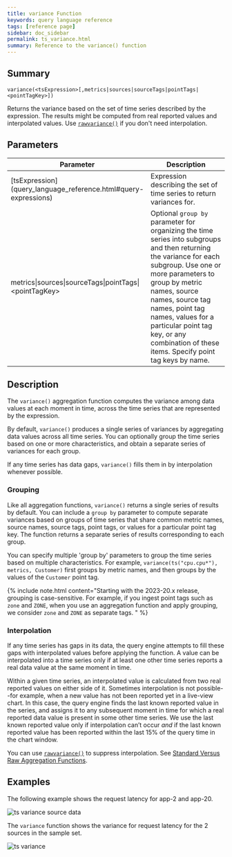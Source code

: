 ```yaml
---
title: variance Function
keywords: query language reference
tags: [reference page]
sidebar: doc_sidebar
permalink: ts_variance.html
summary: Reference to the variance() function
---
```

## Summary
```
variance(<tsExpression>[,metrics|sources|sourceTags|pointTags|<pointTagKey>])
```
Returns the variance based on the set of time series described by the expression.
The results might be computed from real reported values and interpolated values.
Use [`rawvariance()`](ts_rawvariance.html) if you don't need interpolation.

## Parameters
<table>
<tbody>
<thead>
<tr><th width="30%">Parameter</th><th width="70%">Description</th></tr>
</thead>
<tr>
<td markdown="span"> [tsExpression](query_language_reference.html#query-expressions)</td>
<td>Expression describing the set of time series to return variances for. </td></tr>
<tr>
<td>metrics&vert;sources&vert;sourceTags&vert;pointTags&vert;&lt;pointTagKey&gt;</td>
<td>Optional <code>group by</code> parameter for organizing the time series into subgroups and then returning the variance for each subgroup.
Use one or more parameters to group by metric names, source names, source tag names, point tag names, values for a particular point tag key, or any combination of these items. Specify point tag keys by name.</td>
</tr>
</tbody>
</table>

## Description

The `variance()` aggregation function computes the variance among data values at each moment in time, across the time series that are represented by the expression.

By default, `variance()` produces a single series of variances by aggregating data values across all time series. You can optionally group the time series based on one or more characteristics, and obtain a separate series of variances for each group.

If any time series has data gaps, `variance()` fills them in by interpolation whenever possible.

### Grouping

Like all aggregation functions, `variance()` returns a single series of results by default. You can include a `group by` parameter to compute separate variances based on groups of time series that share common metric names, source names, source tags, point tags, or values for a particular point tag key.
The function returns a separate series of results corresponding to each group.

You can specify multiple 'group by' parameters to group the time series based on multiple characteristics. For example, `variance(ts("cpu.cpu*"), metrics, Customer)` first groups by metric names, and then groups by the values of the `Customer` point tag.

{% include note.html content="Starting with the 2023-20.x release, grouping is case-sensitive. For example, if you ingest point tags such as `zone` and `ZONE`, when you use an aggregation function and apply grouping, we consider `zone` and `ZONE` as separate tags. " %}

### Interpolation

If any time series has gaps in its data, the query engine attempts to fill these gaps with interpolated values before applying the function.
A value can be interpolated into a time series only if at least one other time series reports a real data value at the same moment in time.

Within a given time series, an interpolated value is calculated from two real reported values on either side of it.
Sometimes interpolation is not possible--for example, when a new value has not been reported yet in a live-view chart.
In this case, the query engine finds the last known reported value in the series, and assigns it to any subsequent moment in time for which a real reported data value is present in some other time series. We use the last known reported value only if interpolation can’t occur _and_ if the last known reported value has been reported within the last 15% of the query time in the chart window.

You can use [`rawvariance()`](ts_rawvariance.html) to suppress interpolation.  See [Standard Versus Raw Aggregation Functions](query_language_aggregate_functions.html).


## Examples

The following example shows the request latency for app-2 and app-20.

![ts variance source data](images/ts_latency_source.png)

The `variance` function shows the variance for request latency for the 2 sources in the sample set.

![ts variance](images/ts_variance.png)
